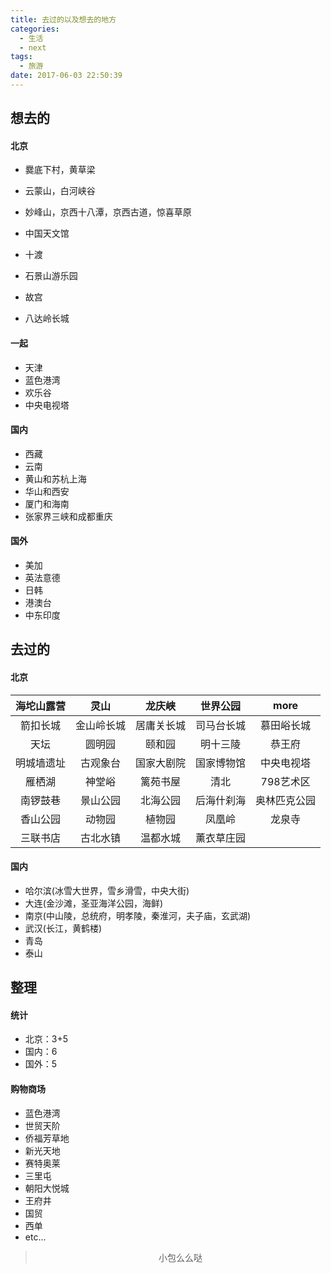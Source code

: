 ```yaml
---
title: 去过的以及想去的地方
categories:
  - 生活
  - next
tags:
  - 旅游
date: 2017-06-03 22:50:39
---
```


## 想去的
#### 北京
- 爨底下村，黄草梁
- 云蒙山，白河峡谷
- 妙峰山，京西十八潭，京西古道，惊喜草原

- 中国天文馆
- 十渡
- 石景山游乐园
- 故宫
- 八达岭长城

#### 一起
- 天津
- 蓝色港湾
- 欢乐谷
- 中央电视塔

#### 国内
- 西藏
- 云南
- 黄山和苏杭上海
- 华山和西安
- 厦门和海南
- 张家界三峡和成都重庆

#### 国外
- 美加
- 英法意德
- 日韩
- 港澳台
- 中东印度

## 去过的
#### 北京
|海坨山露营|灵山|龙庆峡|世界公园|more|
|:---:|:---:|:---:|:---:|:---:|
|箭扣长城|金山岭长城|居庸关长城|司马台长城|慕田峪长城|
|天坛|圆明园|颐和园|明十三陵|恭王府|
|明城墙遗址|古观象台|国家大剧院|国家博物馆|中央电视塔|
|雁栖湖|神堂峪|篱苑书屋|清北|798艺术区|
|南锣鼓巷|景山公园|北海公园|后海什刹海|奥林匹克公园|
|香山公园|动物园|植物园|凤凰岭|龙泉寺|
|三联书店|古北水镇|温都水城|薰衣草庄园|

#### 国内
- 哈尔滨(冰雪大世界，雪乡滑雪，中央大街)
- 大连(金沙滩，圣亚海洋公园，海鲜)
- 南京(中山陵，总统府，明孝陵，秦淮河，夫子庙，玄武湖)
- 武汉(长江，黄鹤楼)
- 青岛
- 泰山

## 整理
#### 统计
- 北京：3+5
- 国内：6
- 国外：5

#### 购物商场
- 蓝色港湾
- 世贸天阶
- 侨福芳草地
- 新光天地
- 赛特奥莱
- 三里屯
- 朝阳大悦城
- 王府井
- 国贸
- 西单
- etc...


><div align=center>小包么么哒</div>